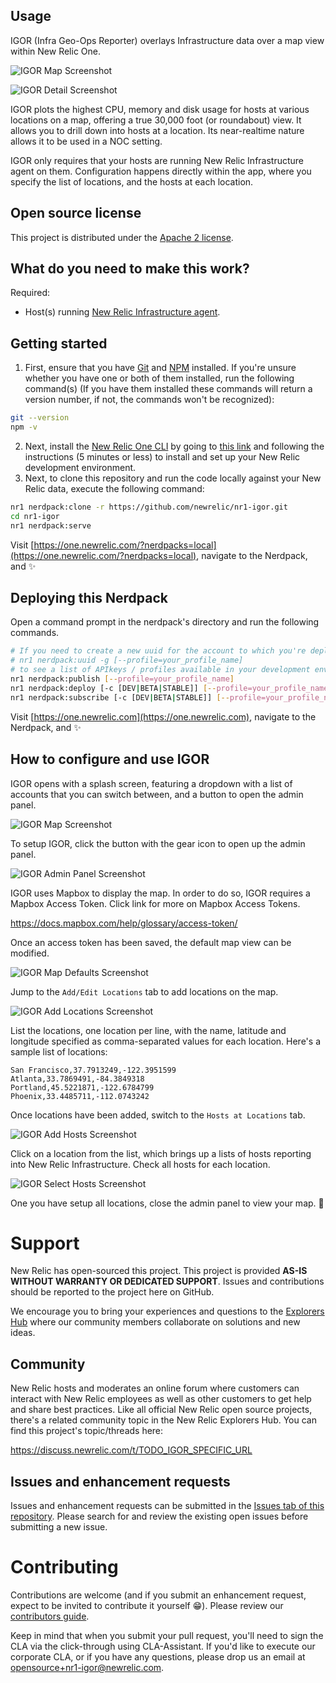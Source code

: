 
## Usage

IGOR (Infra Geo-Ops Reporter) overlays Infrastructure data over a map view within New Relic One.

![IGOR Map Screenshot](screenshots/igor-screenshot-map.png)

![IGOR Detail Screenshot](screenshots/igor-screenshot-detail.png)

IGOR plots the highest CPU, memory and disk usage for hosts at various locations on a map, offering a true 30,000 foot (or roundabout) view. It allows you to drill down into hosts at a location. Its near-realtime nature allows it to be used in a NOC setting.

IGOR only requires that your hosts are running New Relic Infrastructure agent on them. Configuration happens directly within the app, where you specify the list of locations, and the hosts at each location.

## Open source license

This project is distributed under the [Apache 2 license](LICENSE).

## What do you need to make this work?

Required:

- Host(s) running [New Relic Infrastructure agent](https://docs.newrelic.com/docs/infrastructure/new-relic-infrastructure/get-started/introduction-new-relic-infrastructure).

## Getting started

1. First, ensure that you have [Git](https://git-scm.com/book/en/v2/Getting-Started-Installing-Git) and [NPM](https://www.npmjs.com/get-npm) installed. If you're unsure whether you have one or both of them installed, run the following command(s) (If you have them installed these commands will return a version number, if not, the commands won't be recognized):
```bash
git --version
npm -v
```
2. Next, install the [New Relic One CLI](https://one.newrelic.com/launcher/developer-center.launcher) by going to [this link](https://one.newrelic.com/launcher/developer-center.launcher) and following the instructions (5 minutes or less) to install and set up your New Relic development environment.
3. Next, to clone this repository and run the code locally against your New Relic data, execute the following command:

```bash
nr1 nerdpack:clone -r https://github.com/newrelic/nr1-igor.git
cd nr1-igor
nr1 nerdpack:serve
```

Visit [https://one.newrelic.com/?nerdpacks=local](https://one.newrelic.com/?nerdpacks=local), navigate to the Nerdpack, and :sparkles:

## Deploying this Nerdpack

Open a command prompt in the nerdpack's directory and run the following commands.

```bash
# If you need to create a new uuid for the account to which you're deploying this Nerdpack, use the following
# nr1 nerdpack:uuid -g [--profile=your_profile_name]
# to see a list of APIkeys / profiles available in your development environment, run nr1 credentials:list
nr1 nerdpack:publish [--profile=your_profile_name]
nr1 nerdpack:deploy [-c [DEV|BETA|STABLE]] [--profile=your_profile_name]
nr1 nerdpack:subscribe [-c [DEV|BETA|STABLE]] [--profile=your_profile_name]
```

Visit [https://one.newrelic.com](https://one.newrelic.com), navigate to the Nerdpack, and :sparkles:

## How to configure and use IGOR

IGOR opens with a splash screen, featuring a dropdown with a list of accounts that you can switch between, and a button to open the admin panel.

![IGOR Map Screenshot](screenshots/igor-screenshot-splash.png)

To setup IGOR, click the button with the gear icon to open up the admin panel.

![IGOR Admin Panel Screenshot](screenshots/igor-screenshot-mapbox-token.png)

IGOR uses Mapbox to display the map. In order to do so, IGOR requires a Mapbox Access Token. Click link for more on Mapbox Access Tokens.

https://docs.mapbox.com/help/glossary/access-token/

Once an access token has been saved, the default map view can be modified.

![IGOR Map Defaults Screenshot](screenshots/igor-screenshot-map-defaults.png)

Jump to the `Add/Edit Locations` tab to add locations on the map.

![IGOR Add Locations Screenshot](screenshots/igor-screenshot-add-locations.png)

List the locations, one location per line, with the name, latitude and longitude specified as comma-separated values for each location. Here's a sample list of locations:

```
San Francisco,37.7913249,-122.3951599
Atlanta,33.7869491,-84.3849318
Portland,45.5221871,-122.6784799
Phoenix,33.4485711,-112.0743242
```

Once locations have been added, switch to the `Hosts at Locations` tab.

![IGOR Add Hosts Screenshot](screenshots/igor-screenshot-add-hosts.png)

Click on a location from the list, which brings up a lists of hosts reporting into New Relic Infrastructure. Check all hosts for each location.

![IGOR Select Hosts Screenshot](screenshots/igor-screenshot-select-hosts.png)

One you have setup all locations, close the admin panel to view your map. :tada:

# Support

New Relic has open-sourced this project. This project is provided **AS-IS WITHOUT WARRANTY OR DEDICATED SUPPORT**. Issues and contributions should be reported to the project here on GitHub.

We encourage you to bring your experiences and questions to the [Explorers Hub](https://discuss.newrelic.com) where our community members collaborate on solutions and new ideas.

## Community

New Relic hosts and moderates an online forum where customers can interact with New Relic employees as well as other customers to get help and share best practices. Like all official New Relic open source projects, there's a related community topic in the New Relic Explorers Hub. You can find this project's topic/threads here:

https://discuss.newrelic.com/t/TODO_IGOR_SPECIFIC_URL

## Issues and enhancement requests

Issues and enhancement requests can be submitted in the [Issues tab of this repository](../../issues). Please search for and review the existing open issues before submitting a new issue.

# Contributing

Contributions are welcome (and if you submit an enhancement request, expect to be invited to contribute it yourself :grin:). Please review our [contributors guide](CONTRIBUTING.md).

Keep in mind that when you submit your pull request, you'll need to sign the CLA via the click-through using CLA-Assistant. If you'd like to execute our corporate CLA, or if you have any questions, please drop us an email at opensource+nr1-igor@newrelic.com.
